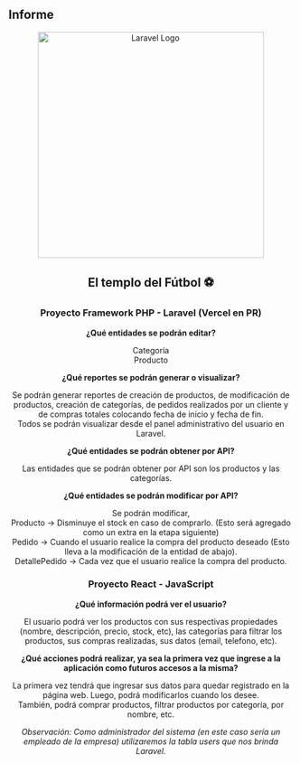 ## Informe

<div align="center">
  <img src="http://imgfz.com/i/Prh8nST.jpeg" width="400" alt="Laravel Logo">
</div>

<h2 align="center">El templo del Fútbol ⚽</h2>

<h3 align="center">Proyecto Framework PHP - Laravel (Vercel en PR)</h3>

<p align="center">
  <strong>¿Qué entidades se podrán editar?</strong>
</p>
<p align="center">
  Categoría<br>
  Producto
</p>

<p align="center">
  <strong>¿Qué reportes se podrán generar o visualizar?</strong>
</p>
<p align="center">
  Se podrán generar reportes de creación de productos, de modificación de productos, creación de categorías, de pedidos realizados por un cliente y de compras totales colocando fecha de inicio y fecha de fin. <br>
  Todos se podrán visualizar desde el panel administrativo del usuario en Laravel.
</p>

<p align="center">
  <strong>¿Qué entidades se podrán obtener por API?</strong>
</p>
<p align="center">
  Las entidades que se podrán obtener por API son los productos y las categorías.
</p>

<p align="center">
  <strong>¿Qué entidades se podrán modificar por API?</strong>
</p>
<p align="center">
  Se podrán modificar,<br>
  Producto -> Disminuye el stock en caso de comprarlo. (Esto será agregado como un extra en la etapa siguiente)<br>
  Pedido -> Cuando el usuario realice la compra del producto deseado (Esto lleva a la modificación de la entidad de abajo).<br>
  DetallePedido -> Cada vez que el usuario realice la compra del producto.
</p>

<h3 align="center">Proyecto React - JavaScript</h3>

<p align="center">
  <strong>¿Qué información podrá ver el usuario?</strong>
</p>
<p align="center">
  El usuario podrá ver los productos con sus respectivas propiedades (nombre, descripción, precio, stock, etc), las categorías para filtrar los productos, sus compras realizadas, sus datos (email, telefono, etc).
</p>

<p align="center">
  <strong>¿Qué acciones podrá realizar, ya sea la primera vez que ingrese a la aplicación como futuros accesos a la misma?</strong>
</p>
<p align="center">
  La primera vez tendrá que ingresar sus datos para quedar registrado en la página web. Luego, podrá modificarlos cuando los desee. <br>
  También, podrá comprar productos, filtrar productos por categoría, por nombre, etc.
</p>

<p align="center">
  <em>Observación: Como administrador del sistema (en este caso sería un empleado de la empresa) utilizaremos la tabla users que nos brinda Laravel.</em>
</p>

<!--
## Pasos

- clonar el repo https://github.com/iaw-2023/laravel-template y mantener como owner la organización de la materia.
## parados en el directorio del repositorio recientemente clonado, ejecutar:

- `composer install`
- `cp .env.example .env`
- `php artisan key:generate`
- `php artisan serve`

Con el último comando, pueden acceder a http://127.0.0.1:8000/ y ver la cáscara de la aplicación Laravel

### Requisitos

- tener [composer](https://getcomposer.org/) instalado
- tener [php](https://www.php.net/) instalado



<p align="center"><a href="https://laravel.com" target="_blank"><img src="https://raw.githubusercontent.com/laravel/art/master/logo-lockup/5%20SVG/2%20CMYK/1%20Full%20Color/laravel-logolockup-cmyk-red.svg" width="400" alt="Laravel Logo"></a></p>

<p align="center">
<a href="https://github.com/laravel/framework/actions"><img src="https://github.com/laravel/framework/workflows/tests/badge.svg" alt="Build Status"></a>
<a href="https://packagist.org/packages/laravel/framework"><img src="https://img.shields.io/packagist/dt/laravel/framework" alt="Total Downloads"></a>
<a href="https://packagist.org/packages/laravel/framework"><img src="https://img.shields.io/packagist/v/laravel/framework" alt="Latest Stable Version"></a>
<a href="https://packagist.org/packages/laravel/framework"><img src="https://img.shields.io/packagist/l/laravel/framework" alt="License"></a>
</p>

## About Laravel

Laravel is a web application framework with expressive, elegant syntax. We believe development must be an enjoyable and creative experience to be truly fulfilling. Laravel takes the pain out of development by easing common tasks used in many web projects, such as:

- [Simple, fast routing engine](https://laravel.com/docs/routing).
- [Powerful dependency injection container](https://laravel.com/docs/container).
- Multiple back-ends for [session](https://laravel.com/docs/session) and [cache](https://laravel.com/docs/cache) storage.
- Expressive, intuitive [database ORM](https://laravel.com/docs/eloquent).
- Database agnostic [schema migrations](https://laravel.com/docs/migrations).
- [Robust background job processing](https://laravel.com/docs/queues).
- [Real-time event broadcasting](https://laravel.com/docs/broadcasting).

Laravel is accessible, powerful, and provides tools required for large, robust applications.

## Learning Laravel

Laravel has the most extensive and thorough [documentation](https://laravel.com/docs) and video tutorial library of all modern web application frameworks, making it a breeze to get started with the framework.

You may also try the [Laravel Bootcamp](https://bootcamp.laravel.com), where you will be guided through building a modern Laravel application from scratch.

If you don't feel like reading, [Laracasts](https://laracasts.com) can help. Laracasts contains over 2000 video tutorials on a range of topics including Laravel, modern PHP, unit testing, and JavaScript. Boost your skills by digging into our comprehensive video library.

## Laravel Sponsors

We would like to extend our thanks to the following sponsors for funding Laravel development. If you are interested in becoming a sponsor, please visit the Laravel [Patreon page](https://patreon.com/taylorotwell).

### Premium Partners

- **[Vehikl](https://vehikl.com/)**
- **[Tighten Co.](https://tighten.co)**
- **[Kirschbaum Development Group](https://kirschbaumdevelopment.com)**
- **[64 Robots](https://64robots.com)**
- **[Cubet Techno Labs](https://cubettech.com)**
- **[Cyber-Duck](https://cyber-duck.co.uk)**
- **[Many](https://www.many.co.uk)**
- **[Webdock, Fast VPS Hosting](https://www.webdock.io/en)**
- **[DevSquad](https://devsquad.com)**
- **[Curotec](https://www.curotec.com/services/technologies/laravel/)**
- **[OP.GG](https://op.gg)**
- **[WebReinvent](https://webreinvent.com/?utm_source=laravel&utm_medium=github&utm_campaign=patreon-sponsors)**
- **[Lendio](https://lendio.com)**

## Contributing

Thank you for considering contributing to the Laravel framework! The contribution guide can be found in the [Laravel documentation](https://laravel.com/docs/contributions).

## Code of Conduct

In order to ensure that the Laravel community is welcoming to all, please review and abide by the [Code of Conduct](https://laravel.com/docs/contributions#code-of-conduct).

## Security Vulnerabilities

If you discover a security vulnerability within Laravel, please send an e-mail to Taylor Otwell via [taylor@laravel.com](mailto:taylor@laravel.com). All security vulnerabilities will be promptly addressed.

## License

The Laravel framework is open-sourced software licensed under the [MIT license](https://opensource.org/licenses/MIT).
-->
